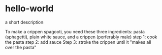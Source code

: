 # hello-world
a short description

To make a crippen spagooti, you need these three ingredients: pasta (sphagetti), plain white sauce, and a crippen (perferably male)
step 1: cook the pasta
step 2: add sauce
Step 3: stroke the crippen until it "makes all over the pasta"
